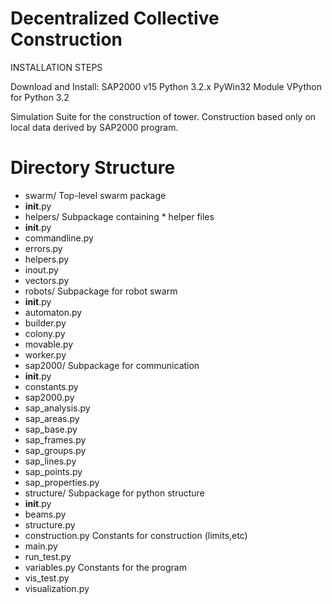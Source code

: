 Decentralized Collective Construction
=============

INSTALLATION STEPS

Download and Install:
	SAP2000 v15
  Python 3.2.x
  PyWin32 Module
  VPython for Python 3.2

Simulation Suite for the construction of tower. Construction based only on local
data derived by SAP2000 program.

Directory Structure
=======
* swarm/                          Top-level swarm package
 * __init__.py              
 * helpers/                  Subpackage containing * helper files
  * __init__.py
  * commandline.py
  * errors.py
  * helpers.py
  * inout.py
  * vectors.py
 * robots/                  Subpackage for robot swarm
  * __init__.py 
  * automaton.py
  * builder.py
  * colony.py
  * movable.py
  * worker.py
 * sap2000/                  Subpackage for  communication
  * __init__.py
  * constants.py
  * sap2000.py
  * sap_analysis.py
  * sap_areas.py
  * sap_base.py
  * sap_frames.py
  * sap_groups.py
  * sap_lines.py
  * sap_points.py
  * sap_properties.py
 * structure/                  Subpackage for python structure
  * __init__.py
  * beams.py
  * structure.py
 * construction.py   Constants for construction (limits,etc)
 * main.py   
 * run_test.py   
 * variables.py    Constants for the program
 * vis_test.py   
 * visualization.py  
